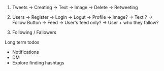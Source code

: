 1. Tweets
    -> Creating
        -> Text
        -> Image
    -> Delete
    -> Retweeting

2. Users
    -> Register
    -> Login
    -> Logut
    -> Profile
        -> Image?
        -> Text ?
        -> Follow Button
    -> Feed
        -> User's feed only?
        -> User + who they fallow?

3. Following / Fallowers

Long term todos
- Notifications
- DM
- Explore finding hashtags